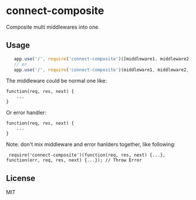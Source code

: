 # connect-composite

 Composite multi middlewares into one.

## Usage

```javascript
   app.use('/', require('connect-composite')([middleware1, middleware2]);
   // or
   app.use('/', require('connect-composite')(middleware1, middleware2, ...);
```
The middleware could be normal one like:

    function(req, res, next) {
        ...
    }

Or error handler:

    function(req, res, next) {
        ...
    }

Note: don't mix middleware and error hanlders together, like following:

     require('connect-composite')(function(req, res, next) {...}, function(err, req, res, next) {...}); // Throw Error

## License

  MIT
